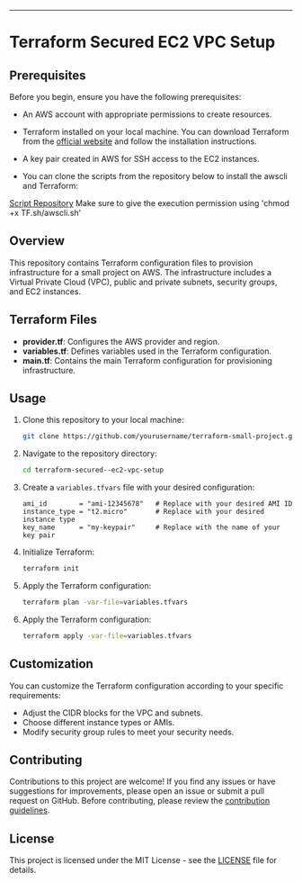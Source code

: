 ---

# Terraform Secured EC2 VPC Setup

## Prerequisites

Before you begin, ensure you have the following prerequisites:

- An AWS account with appropriate permissions to create resources.
- Terraform installed on your local machine. You can download Terraform from the [official website](https://www.terraform.io/downloads.html) and follow the installation instructions.
- A key pair created in AWS for SSH access to the EC2 instances.

- You can clone the scripts from the repository below to install the awscli and Terraform:

[Script Repository]( https://github.com/sanjukuruvilla/scripts.git)
Make sure to give the execution permission using 'chmod +x TF.sh/awscli.sh'

## Overview

This repository contains Terraform configuration files to provision infrastructure for a small project on AWS. The infrastructure includes a Virtual Private Cloud (VPC), public and private subnets, security groups, and EC2 instances.

## Terraform Files

- **provider.tf**: Configures the AWS provider and region.
- **variables.tf**: Defines variables used in the Terraform configuration.
- **main.tf**: Contains the main Terraform configuration for provisioning infrastructure.

## Usage

1. Clone this repository to your local machine:

   ```bash
   git clone https://github.com/yourusername/terraform-small-project.git
   ```

2. Navigate to the repository directory:

   ```bash
   cd terraform-secured--ec2-vpc-setup
   ```

3. Create a `variables.tfvars` file with your desired configuration:

   ```hcl
   ami_id        = "ami-12345678"   # Replace with your desired AMI ID
   instance_type = "t2.micro"       # Replace with your desired instance type
   key_name      = "my-keypair"     # Replace with the name of your key pair
   ```

4. Initialize Terraform:

   ```bash
   terraform init
   ```

5. Apply the Terraform configuration:

   ```bash
   terraform plan -var-file=variables.tfvars
   ```

6. Apply the Terraform configuration:

   ```bash
   terraform apply -var-file=variables.tfvars
   ```


## Customization

You can customize the Terraform configuration according to your specific requirements:

- Adjust the CIDR blocks for the VPC and subnets.
- Choose different instance types or AMIs.
- Modify security group rules to meet your security needs.

## Contributing

Contributions to this project are welcome! If you find any issues or have suggestions for improvements, please open an issue or submit a pull request on GitHub. Before contributing, please review the [contribution guidelines](CONTRIBUTING.md).


## License

This project is licensed under the MIT License - see the [LICENSE](LICENSE) file for details.
